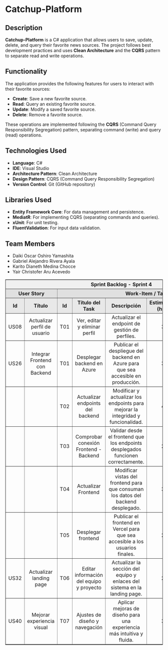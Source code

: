 # Catchup-Platform

## Description

**Catchup-Platform** is a C# application that allows users to save, update, delete, and query their favorite news sources. The project follows best development practices and uses **Clean Architecture** and the **CQRS** pattern to separate read and write operations.

## Functionality

The application provides the following features for users to interact with their favorite sources:

- **Create**: Save a new favorite source.
- **Read**: Query an existing favorite source.
- **Update**: Modify a saved favorite source.
- **Delete**: Remove a favorite source.

These operations are implemented following the **CQRS** (Command Query Responsibility Segregation) pattern, separating command (write) and query (read) operations.

## Technologies Used

- **Language**: C#
- **IDE**: Visual Studio
- **Architecture Pattern**: Clean Architecture
- **Design Pattern**: CQRS (Command Query Responsibility Segregation)
- **Version Control**: Git (GitHub repository)

## Libraries Used

- **Entity Framework Core**: For data management and persistence.
- **MediatR**: For implementing CQRS (separating commands and queries).
- **xUnit**: For unit testing.
- **FluentValidation**: For input data validation.

## Team Members

- Daiki Oscar Oshiro Yamashita
- Gabriel Alejandro Rivera Ayala
- Karito Dianeth Medina Chocce
- Yair Christofer Aru Acevedo


<table border="1" width="100%" style="border-collapse: collapse; text-align: center;">
  <tr style="background-color: #f0f0f0;">
    <th colspan="13">Sprint Backlog - Sprint 4</th>
  </tr>
  <tr style="background-color: #e0e0e0;">
    <th colspan="3">User Story</th>
    <th colspan="10">Work-Item / Task</th>
  </tr>
  <tr style="background-color: #e8e8e8;">
    <th>Id</th>
    <th colspan="2">Título</th>
    <th>Id</th>
    <th colspan="2">Título del Task</th>
    <th colspan="3">Descripción</th>
    <th>Estimación (hrs)</th>
    <th colspan="2">Asignado a</th>
    <th>Estado</th>
  </tr>

  <tr>
    <td>US08</td>
    <td colspan="2">Actualizar perfil de usuario</td>
    <td>T01</td>
    <td colspan="2">Ver, editar y eliminar perfil</td>
    <td colspan="3">Actualizar el endpoint de gestión de perfiles.</td>
    <td>3</td>
    <td colspan="2">Sergio Aguirre Castillo</td>
    <td>Done</td>
  </tr>

  <tr>
    <td>US26</td>
    <td colspan="2">Integrar Frontend con Backend</td>
    <td>T01</td>
    <td colspan="2">Desplegar backend en Azure</td>
    <td colspan="3">Publicar el despliegue del backend en Azure para que sea accesible en producción.</td>
    <td>3</td>
    <td colspan="2">Russell Romero Qwistgaard</td>
    <td>Done</td>
  </tr>

  <tr>
    <td></td>
    <td colspan="2"></td>
    <td>T02</td>
    <td colspan="2">Actualizar endpoints del backend</td>
    <td colspan="3">Modificar y actualizar los endpoints para mejorar la integridad y funcionalidad.</td>
    <td>4</td>
    <td colspan="2">Russell Romero Qwistgaard</td>
    <td>Done</td>
  </tr>

  <tr>
    <td></td>
    <td colspan="2"></td>
    <td>T03</td>
    <td colspan="2">Comprobar conexión Frontend - Backend</td>
    <td colspan="3">Validar desde el frontend que los endpoints desplegados funcionen correctamente.</td>
    <td>2</td>
    <td colspan="2">Javier Kenyi Mendoza</td>
    <td>Done</td>
  </tr>

  <tr>
    <td></td>
    <td colspan="2"></td>
    <td>T04</td>
    <td colspan="2">Actualizar Frontend</td>
    <td colspan="3">Modificar vistas del frontend para que consuman los datos del backend desplegado.</td>
    <td>3</td>
    <td colspan="2">Salvador Chamorro Acero</td>
    <td>Done</td>
  </tr>

  <tr>
    <td></td>
    <td colspan="2"></td>
    <td>T05</td>
    <td colspan="2">Desplegar frontend</td>
    <td colspan="3">Publicar el frontend en Vercel para que sea accesible a los usuarios finales.</td>
    <td>2</td>
    <td colspan="2">Gonzalo Carhuancote Dominguez</td>
    <td>Done</td>
  </tr>

  <tr>
    <td>US32</td>
    <td colspan="2">Actualizar landing page</td>
    <td>T06</td>
    <td colspan="2">Editar información del equipo y proyecto</td>
    <td colspan="3">Actualizar la sección del equipo y enlaces del sistema en la landing page.</td>
    <td>2</td>
    <td colspan="2">Daiki Oshiro Yamashita</td>
    <td>Done</td>
  </tr>

  <tr>
    <td>US40</td>
    <td colspan="2">Mejorar experiencia visual</td>
    <td>T07</td>
    <td colspan="2">Ajustes de diseño y navegación</td>
    <td colspan="3">Aplicar mejoras de diseño para una experiencia más intuitiva y fluida.</td>
    <td>3</td>
    <td colspan="2">Daiki Oshiro Yamashita</td>
    <td>Done</td>
  </tr>

</table>



